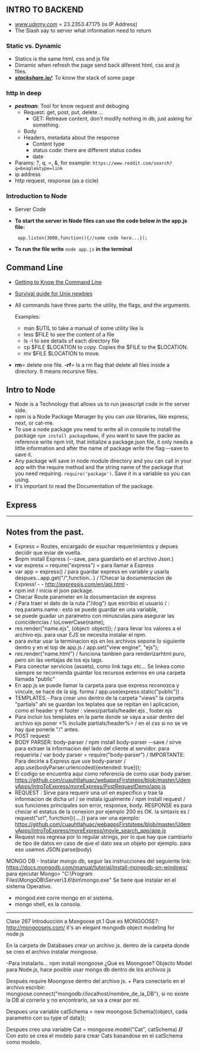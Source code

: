 ## INTRO TO BACKEND
- _www.udemy.com_ = 23.2353.47.175 (is IP Address)
- The Slash say to server what information need to return
### Static vs. Dynamic
- Statics is the same html,  css and js file
- Dimamic when refresh the page send back diferent html, css and js files.
- [**_stackshare.io/_**](https://stackshare.io/): To know the stack of some page
### http in deep
- **_postman_**: Tool for know request and debuging
  - Request: get, post, put, delete ...
    * GET: Retreave content, don't modify nothing in db, just asking for something. 
  - Body
  - Headers, metadata about the response
    * Content type
    * status code: there are different status codes
    * date
- Params: ?, q, =, &, for example: `https://www.reddit.com/search?q=beagle&type=link`
- ip address
- http request, response (as a cicle)
### Introduction to Node
- Server Code

- **To start the server in Node files can use the code below in the app.js file:**

       app.listen(3000,function(){//some code here...});
    
- **To run the file write** `node app.js` **in the terminal**
## Command Line
- [Getting to Know the Command Line](https://www.davidbaumgold.com/tutorials/command-line/)
- [Survival guide for Unix newbies](http://matt.might.net/articles/basic-unix/)
- All commands have three parts: the utility, the flags, and the arguments.

    Examples: 
  - man $UTIL to take a manual of some utility like ls
  - less $FILE to see the content of a file
  - ls -l to see details of each directory file
  - cp $FILE $LOCATION to copy. Copies the $FILE to the $LOCATION.
  - mv $FILE $LOCATION to move.
- **rm**= delete one file. **-rf**= Is a rm flag that delete all files inside a directory. It means recursive files.
## Intro to Node

- Node is a Technology that allows us to run javascript code in the server side.
- npm is a Node Package Manager by you can use libraries, like express, next, or cat-me.
- To use a node package you need to write all in console to install the package ```npm install packageName```, if you want to save the packe as reference write npm init, that initialize a package.json file, it only needs a little information and after the name of package write the flag --save to save it.
- Any package will save in node module directory and you can call in your app with the require method and the string name of the package that you need requiring. ```require('package')```. Save it in a variable so you can using.
- It's important to read the Documentation of the package.

## Express 
___
## Notes from the past.
- Express = Routes, encargado de esuchar requerimientos y depues decidir que eviar de vuelta.
- $npm install Express (--save, para guardarlo en el archivo Json.)
- var express = require("express") = para llamar a Express
- var app = express() / para guardar express en variable y usarla despues...app.get("/",function...) / !Checar la documentacion de Express! - - http://expressjs.com/en/api.html -
- npm init / inicia el json package.
- Checar Route parameter en la documentacion de express
- / Para traer el dato de la ruta ("/dog") que escribio el usuario / :  req.params.name  :  esto se puede guardar en una variable,
- se puede guadar un parametro con minusculas para asegurar las coincidencias / toLowerCase(name);
- res.render("name.ejs", {object: object}); / para llevar los valores a el archivo ejs. para usar EJS se necesita instalar el npm.
- para evitar usar la terminacion ejs en los archivos sepone lo siguiente dentro y en el top de app.js / app.set("view engine", "ejs");
- res.render("name.html") / funciona tambien para renderizarhtml puro, pero sin las ventajas de los ejs tags.
-   Para conectar servicios (assets), como link tags etc... Se linkea como siempre se recomienda guardar los recursos externos en una carpeta llamada "public"
- En app.js se puede llamar la carpeta para que express reconozca y vincule, se hace de la sig. forma / app.use(express.static("public")) .
- TEMPLATES.- Para crear uno dentro de la carpeta "views" la carpeta "partials" ahi se guardan los teplates que se repitan en l aplicacion, como el header y el footer : views/partials/header.ejs , footer.ejs
- Para incluir los templates en la parte donde se vaya a usar dentro del archivo ejs poner <% include partials/header%> / en el css si no se ve hay que ponerle "/" antes.
- POST request:  
- BODY PARSER: body-parser / npm install body-parser --save / sirve para extraer la informacion del lado del cliente al servidor. para requerirla / var body parser = require("body-parser") / IMPORTANTE: Para decirle a Express que use body-parser / app.use(bodyParser.urlencoded({extended: true}));
- El codigo se encuentra aqui como referencia de como usar body parser. https://github.com/cuauhtlahuac/webappsFirststeps/blob/master/UdemyApps/IntroToExpress/moreExpress/PostRequestDemo/app.js
- REQUEST : Sirve para requerir una url en especifico y trae la informacion de dicha url / se instala igualmente / npm install request / sus funciones principales son error, response, body. RESPONSE es para checar el estatus de la conexion por ejemplo 200 es OK. la sintaxis es / request("url", function(){....}) para ver una ejemplo:  https://github.com/cuauhtlahuac/webappsFirststeps/blob/master/UdemyApps/IntroToExpress/moreExpress/movie_search_app/app.js
- Request nos regresa por lo regular strings, por lo que hay que cambiarlo de tipo de datos en caso de que el dato sea un objeto por ejemplo. para eso usamos JSON.parse(body) 

MONGO DB - Instalar mongo db, seguir las instrucciones del seguiente link:
https://docs.mongodb.com/manual/tutorial/install-mongodb-on-windows/
para ejecutar Mongo> "C:\Program Files\MongoDB\Server\3.6\bin\mongo.exe"
Se tiene que instalar en el sistema Operativo.

- mongod.exe corre mongo en el sistema.
- mongo shell, es la consola.
****************
Clase 267 Introducción a Mongoose pt.1
Que es MONGOOSE?: http://mongoosejs.com/
it's an elegant mongodb object modeling for node.js

En la carpeta de Databases crear un archivo js. dentro de la carpeta donde se creo el archivo instalar mongoose. 

-Para instalarlo...
npm install mongoose
¿Qué es Moongose? Objecto Model para Node.js, hace posible usar mongo db dentro de los archivos js

Después require Moongose dentro del archivo js. + Para conectarlo en el archivo escribir:
mongoose.connect("mongodb://localhost/nombre_de_la_DB"), si no existe la DB al correrlo y no encontrarlo, se va a crear por mi.

Despues una variable catSchema = new moongose.Schema({object, cada parametro con su type of data});

Despues creo una variable Cat = mongoose.model("Cat", catSchema) **//** Con esto se crea el modelo para crear Cats basandose en el catSchema como modelo.
